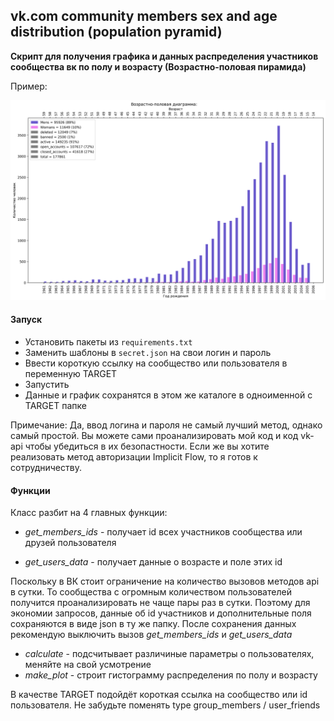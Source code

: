 ## vk.com community members sex and age distribution (population pyramid)

**Скрипт для получения графика и данных распределения участников сообщества вк по полу и возрасту (Возрастно-половая пирамида)**

Пример:

![](./example.png)


#### Запуск
+ Установить пакеты из `requirements.txt`
+ Заменить шаблоны в `secret.json` на свои логин и пароль
+ Ввести короткую ссылку на сообщество или пользователя в переменную TARGET
+ Запустить
+ Данные и график сохранятся в этом же каталоге в одноименной с TARGET папке

Примечание: Да, ввод логина и пароля не самый лучший метод, однако самый простой. Вы можете сами проанализировать мой код и код vk-api чтобы убедиться в их безопастности. Если же вы хотите реализовать метод авторизации Implicit Flow, то я готов к сотрудничеству.

#### Функции

Класс разбит на 4 главных функции:

+ *get_members_ids* - получает id всех участников сообщества или друзей пользователя

+ *get_users_data* - получает данные о возрасте и поле этих id

Поскольку в ВК стоит ограничение на количество вызовов методов api в сутки. То сообщества с огромным количеством пользователей получится проанализировать не чаще пары раз в сутки. Поэтому для экономии запросов, данные об id участников и дополнительные поля сохраняются в виде json в ту же папку. После сохранения данных рекомендую выключить вызов *get_members_ids* и *get_users_data*

+ *calculate* - подсчитывает различиные параметры о пользователях, меняйте на свой усмотрение
+ *make_plot* - строит гистограмму распределения по полу и возрасту

В качестве TARGET подойдёт короткая ссылка на сообщество или id пользователя. Не забудьте поменять type group_members / user_friends
